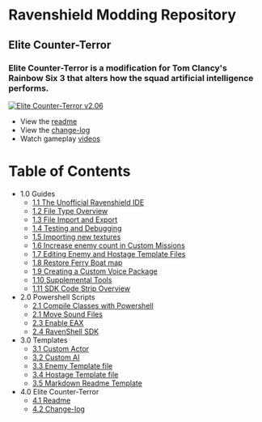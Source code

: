 # Ravenshield Modding Repository

## Elite Counter-Terror

### **Elite Counter-Terror** is a modification for Tom Clancy's Rainbow Six 3 that alters how the squad artificial intelligence performs.  

<a href="https://www.moddb.com/mods/elite-counter-terror/downloads/elite-counter-terror-v2" title="Download Elite Counter-Terror v2.06 - Mod DB" target="_blank"><img src="https://button.moddb.com/download/medium/242254.png" alt="Elite Counter-Terror v2.06" /></a>
 <!-- Link to ECT Docs Home when it's ready -->
- View the [readme](Assets/ECT/ECT_readme.md)  
- View the [change-log](Assets/ECT/ECT_Changelog.md)
- Watch gameplay [videos](https://www.youtube.com/@ac11b63)  

 <!-- Add Table of Contents here -->

# Table of Contents
- 1.0 Guides
   - [1.1 The Unofficial Ravenshield IDE](Assets/Markdown/Ravenshield_IDE_Guide.md)
   - [1.2 File Type Overview](Assets/Markdown/Ravenshield_File_Types.md)
   - [1.3 File Import and Export](Assets/Markdown/Import_Export_Guide.md) 
   - [1.4 Testing and Debugging](Assets/Markdown/Debugging.md) 
   - [1.5 Importing new textures](Assets/Markdown/RetextureGuide.md) 
   - [1.6 Increase enemy count in Custom Missions](Assets/Markdown/IncreaseEnemyCount.md)
   - [1.7 Editing Enemy and Hostage Template Files](Assets/Markdown/TemplateEditing.md)
   - [1.8 Restore Ferry Boat map](Assets/RavenshieldFiles/MP_Multi2.ini)  
   - [1.9 Creating a Custom Voice Package](Assets/Markdown/CustomVoicePack.md)
   - [1.10 Supplemental Tools](Assets/Markdown/Tools.md)
   - [1.11 SDK Code Strip Overview](Assets/Markdown/StripSourceCode.md)
- 2.0 Powershell Scripts
   - [2.1 Compile Classes with Powershell](Assets/Powershell/Ravenshield-CompileMove.ps1)
   - [2.1 Move Sound Files](Assets/Powershell/Move-SoundFiles.ps1)
   - [2.3 Enable EAX](Assets/Powershell/SetRegistryEAX.ps1)
   - [2.4 RavenShell SDK](Assets/Powershell/RavenShellSDK-Master.ps1)
- 3.0 Templates
   - [3.1 Custom Actor](Assets/UnrealScript/CustomActor.uc)
   - [3.2 Custom AI](Assets/UnrealScript/CustomAI.uc)
   - [3.3 Enemy Template file](Assets/RavenshieldFiles/EnemyTemplateFile.tpt)
   - [3.4 Hostage Template file](Assets/RavenshieldFiles/HostageTemplateFile.tph)
   - [3.5 Markdown Readme Template](Assets/Markdown/MarkdownReadme.md)
- 4.0 Elite Counter-Terror
  - [4.1 Readme](ECT/ECT_readme.md) 
  - [4.2 Change-log](ECT/ECT_Changelog.md) 
  <!-- Add more as you expand the documentation for ECT ---> 

